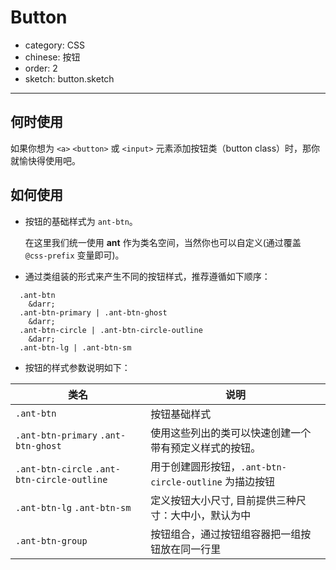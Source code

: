 # Button

- category: CSS
- chinese: 按钮
- order: 2
- sketch: button.sketch

---

## 何时使用

如果你想为 `<a>` `<button>` 或 `<input>` 元素添加按钮类（button class）时，那你就愉快得使用吧。

## 如何使用

- 按钮的基础样式为 `ant-btn`。

  在这里我们统一使用 **ant** 作为类名空间，当然你也可以自定义(通过覆盖 `@css-prefix` 变量即可)。

- 通过类组装的形式来产生不同的按钮样式，推荐遵循如下顺序：
```
  .ant-btn
  	&darr;
  .ant-btn-primary | .ant-btn-ghost  
  	&darr;
  .ant-btn-circle | .ant-btn-circle-outline  
  	&darr;
  .ant-btn-lg | .ant-btn-sm
 ```

- 按钮的样式参数说明如下：

| 类名  | 说明 |
| ------------- | ------------- |
| `.ant-btn`  | 按钮基础样式 |
| `.ant-btn-primary` `.ant-btn-ghost`  | 使用这些列出的类可以快速创建一个带有预定义样式的按钮。  |
| `.ant-btn-circle` `.ant-btn-circle-outline`  | 用于创建圆形按钮，`.ant-btn-circle-outline` 为描边按钮 |
| `.ant-btn-lg` `.ant-btn-sm`  | 定义按钮大小尺寸, 目前提供三种尺寸：大中小，默认为中 |
| `.ant-btn-group` | 按钮组合，通过按钮组容器把一组按钮放在同一行里 |
